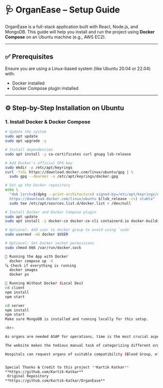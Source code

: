 # 🩺 OrganEase – Setup Guide

OrganEase is a full-stack application built with React, Node.js, and MongoDB. This guide will help you install and run the project using **Docker Compose** on an Ubuntu machine (e.g., AWS EC2).

---

## ✅ Prerequisites

Ensure you are using a Linux-based system (like Ubuntu 20.04 or 22.04) with:

- Docker installed
- Docker Compose plugin installed

---

## ⚙️ Step-by-Step Installation on Ubuntu

### 1. Install Docker & Docker Compose

```bash
# Update the system
sudo apt update
sudo apt upgrade -y

# Install dependencies
sudo apt install -y ca-certificates curl gnupg lsb-release

# Add Docker's official GPG key
sudo mkdir -p /etc/apt/keyrings
curl -fsSL https://download.docker.com/linux/ubuntu/gpg | \
  sudo gpg --dearmor -o /etc/apt/keyrings/docker.gpg

# Set up the Docker repository
echo \
  "deb [arch=$(dpkg --print-architecture) signed-by=/etc/apt/keyrings/docker.gpg] \
  https://download.docker.com/linux/ubuntu $(lsb_release -cs) stable" | \
  sudo tee /etc/apt/sources.list.d/docker.list > /dev/null

# Install Docker and Docker Compose plugin
sudo apt update
sudo apt install -y docker-ce docker-ce-cli containerd.io docker-buildx-plugin docker-compose-plugin

# Optional: Add user to docker group to avoid using `sudo`
sudo usermod -aG docker $USER

# Optional: Set Docker socket permissions
sudo chmod 666 /var/run/docker.sock

🚀 Running the App with Docker
  docker compose up -d
🔍 Check if everything is running
  docker images        
  docker ps

🧪 Running Without Docker (Local Dev)
cd client
npm install
npm start

cd server
npm install
npm start
Make sure MongoDB is installed and running locally for this setup.

<hr>

As organs are needed ASAP for operations, time is the most crucial aspect. However, the existing method to request organs from procurement centre/ transplant centres is completely manual (manual data entry, manual communication via faxes, mails, phone calls) and thus is obviously error prone and time consuming. Therefore to solve this grave issue, 'OrganEase' is proposed. 

The website makes the tedious manual task of categorizing different organs and making entries for each, mere clicks away. In a particular region, say n number of procurement centres and/or transplant centres exist. All of them can display the organs stored in their hypothermic storages along with their details at one time (this completely solvesthe time-consuming problem of individually calling of procurement centres one by one which is done presently). 

Hospitals can request organs of suitable compatibility (Blood Group, etc) via the portal itself and make a payment which serves as a token of confirmation for the transfer procedure. Thereafter, the procurement centre has the option to confirm the request from their side.


Special Thanks & Credit to this project **Kartik Katkar**
**https://github.com/Kartik-Katkar**
 Original Repository 
**https://github.com/Kartik-Katkar/OrganEase**
